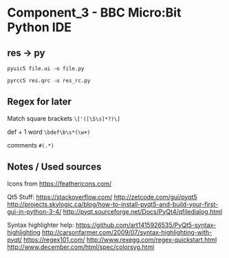 # Component_3 - BBC Micro:Bit Python IDE

## res -> py

`pyuic5 file.ui -o file.py`

`pyrcc5 res.qrc -o res_rc.py`

## Regex for later

Match square brackets `\['([\S\s]*?)\]`

def + 1 word `\bdef\b\s*(\w+)`

comments `#(.*)`

## Notes / Used sources

Icons from https://feathericons.com/

Qt5 Stuff:
https://stackoverflow.com/
http://zetcode.com/gui/pyqt5
http://projects.skylogic.ca/blog/how-to-install-pyqt5-and-build-your-first-gui-in-python-3-4/
http://pyqt.sourceforge.net/Docs/PyQt4/qfiledialog.html

Syntax highlighter help:
https://github.com/art1415926535/PyQt5-syntax-highlighting
http://carsonfarmer.com/2009/07/syntax-highlighting-with-pyqt/
https://regex101.com/
http://www.rexegg.com/regex-quickstart.html
http://www.december.com/html/spec/colorsvg.html
